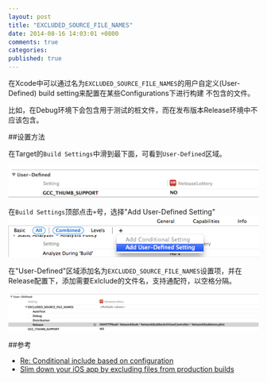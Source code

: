 ```yaml
---
layout: post
title: "EXCLUDED_SOURCE_FILE_NAMES"
date: 2014-08-16 14:03:01 +0800
comments: true
categories:
published: true
---
```


在Xcode中可以通过名为`EXCLUDED_SOURCE_FILE_NAMES`的用户自定义(User-Defined) build setting来配置在某些Configurations下进行构建
不包含的文件。

比如，在Debug环境下会包含用于测试的桩文件，而在发布版本Release环境中不应该包含。

##设置方法

在Target的`Build Settings`中滑到最下面，可看到`User-Defined`区域。

<img src="/images/2014/08/User_Defined.png">

在`Build Settings`顶部点击`+`号，选择"Add User-Defined Setting"
<img src="/images/2014/08/Add_User_Defined.png">

在"User-Defined"区域添加名为`EXCLUDED_SOURCE_FILE_NAMES`设置项，并在Release配置下，添加需要Exlclude的文件名，支持通配符，以空格分隔。

<img src="/images/2014/08/Add_User_Defined_OK.png">

##参考

* [Re: Conditional include based on configuration](http://lists.apple.com/archives/xcode-users/2009/Jun/msg00153.html)
* [Slim down your iOS app by excluding files from production builds](http://twobitlabs.com/2012/01/excluding-files-from-production-xcode-builds/)
